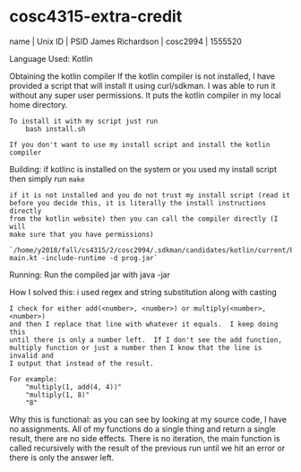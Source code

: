 # cosc4315-extra-credit

name                |   Unix ID     |   PSID
James Richardson    |   cosc2994    |   1555520


Language Used: Kotlin

Obtaining the kotlin compiler
    If the kotlin compiler is not installed, I have provided a script that will
    install it using curl/sdkman.  I was able to run it without any super user
    permissions.  It puts the kotlin compiler in my local home directory.

    To install it with my script just run
        bash install.sh

    If you don't want to use my install script and install the kotlin compiler


Building:
    if kotlinc is installed on the system or you used my install script then
    simply run
        `make`

    if it is not installed and you do not trust my install script (read it
    before you decide this, it is literally the install instructions directly
    from the kotlin website) then you can call the compiler directly (I will
    make sure that you have permissions)
        `/home/y2018/fall/cs4315/2/cosc2994/.sdkman/candidates/kotlin/current/bin/kotlinc main.kt -include-runtime -d prog.jar`

Running:
    Run the compiled jar with
        java -jar <file>

How I solved this:
    i used regex and string substitution along with casting

    I check for either add(<number>, <number>) or multiply(<number>, <number>)
    and then I replace that line with whatever it equals.  I keep doing this
    until there is only a number left.  If I don't see the add function,
    multiply function or just a number then I know that the line is invalid and
    I output that instead of the result.

    For example:
        "multiply(1, add(4, 4))"
        "multiply(1, 8)"
        "8"

Why this is functional:
    as you can see by looking at my source code, I have no assignments.  All of
    my functions do a single thing and return a single result, there are no
    side effects.  There is no iteration, the main function is called
    recursively with the result of the previous run until we hit an error or
    there is only the answer left.
